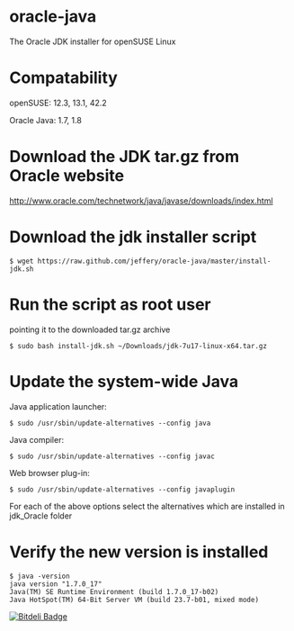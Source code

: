 oracle-java
===========

The Oracle JDK installer for openSUSE Linux

Compatability
=
openSUSE: 12.3, 13.1, 42.2

Oracle Java: 1.7, 1.8

Download the JDK tar.gz from Oracle website
=
  http://www.oracle.com/technetwork/java/javase/downloads/index.html

Download the jdk installer script
=

    $ wget https://raw.github.com/jeffery/oracle-java/master/install-jdk.sh

Run the script as root user
=
pointing it to the downloaded tar.gz archive

    $ sudo bash install-jdk.sh ~/Downloads/jdk-7u17-linux-x64.tar.gz
    
Update the system-wide Java
=

Java application launcher:
    
    $ sudo /usr/sbin/update-alternatives --config java
    
Java compiler:
    
    $ sudo /usr/sbin/update-alternatives --config javac
    
Web browser plug-in:
    
    $ sudo /usr/sbin/update-alternatives --config javaplugin
    
For each of the above options select the alternatives which are installed in jdk_Oracle folder
    
Verify the new version is installed
=
    $ java -version
    java version "1.7.0_17"
    Java(TM) SE Runtime Environment (build 1.7.0_17-b02)
    Java HotSpot(TM) 64-Bit Server VM (build 23.7-b01, mixed mode)


[![Bitdeli Badge](https://d2weczhvl823v0.cloudfront.net/jeffery/oracle-java/trend.png)](https://bitdeli.com/free "Bitdeli Badge")

